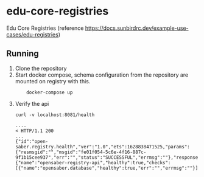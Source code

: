 # edu-core-registries
Edu Core Registries (reference https://docs.sunbirdrc.dev/example-use-cases/edu-registries) 

## Running
1. Clone the repository  
2. Start docker compose, schema configuration from the repository are mounted on registry with this.
    ```
        docker-compose up
    ```
3. Verify the api 
    ```
    curl -v localhost:8081/health

    ....
    < HTTP/1.1 200
    ...
    {"id":"open-saber.registry.health","ver":"1.0","ets":1628838471525,"params":{"resmsgid":"","msgid":"fe01f054-5c6e-4f16-887c-9f1b15cee937","err":"","status":"SUCCESSFUL","errmsg":""},"responseCode":"OK","result":{"name":"opensaber-registry-api","healthy":true,"checks":[{"name":"opensaber.database","healthy":true,"err":"","errmsg":""}]}}
    ```
